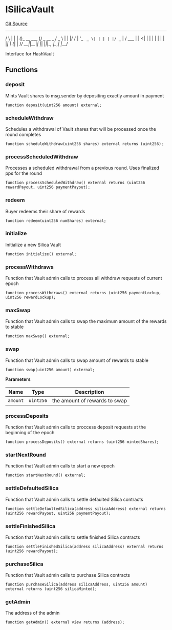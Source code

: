 # ISilicaVault
[Git Source](https://github.com/Alkimiya/v2.1-core/tree/comments-docs/blob/ee3e12bcce8690315f313782a9d6014a1b843773/contracts/interfaces/silicaVault/ISilicaVault.sol)

_    _ _    _           _
/ \  | | | _(_)_ __ ___ (_)_   _  __ _
/ _ \ | | |/ / | '_ ` _ \| | | | |/ _` |
/ ___ \| |   <| | | | | | | | |_| | (_| |
/_/   \_\_|_|\_\_|_| |_| |_|_|\__, |\__,_|
|___/

Interface for HashVault


## Functions
### deposit

Mints Vault shares to msg.sender by depositing exactly amount in payment


```solidity
function deposit(uint256 amount) external;
```

### scheduleWithdraw

Schedules a withdrawal of Vault shares that will be processed once the round completes


```solidity
function scheduleWithdraw(uint256 shares) external returns (uint256);
```

### processScheduledWithdraw

Processes a scheduled withdrawal from a previous round. Uses finalized pps for the round


```solidity
function processScheduledWithdraw() external returns (uint256 rewardPayout, uint256 paymentPayout);
```

### redeem

Buyer redeems their share of rewards


```solidity
function redeem(uint256 numShares) external;
```

### initialize

Initialize a new Silica Vault


```solidity
function initialize() external;
```

### processWithdraws

Function that Vault admin calls to process all withdraw requests of current epoch


```solidity
function processWithdraws() external returns (uint256 paymentLockup, uint256 rewardLockup);
```

### maxSwap

Function that Vault admin calls to swap the maximum amount of the rewards to stable


```solidity
function maxSwap() external;
```

### swap

Function that Vault admin calls to swap amount of rewards to stable


```solidity
function swap(uint256 amount) external;
```
**Parameters**

|Name|Type|Description|
|----|----|-----------|
|`amount`|`uint256`|the amount of rewards to swap|


### processDeposits

Function that Vault admin calls to proccess deposit requests at the beginning of the epoch


```solidity
function processDeposits() external returns (uint256 mintedShares);
```

### startNextRound

Function that Vault admin calls to start a new epoch


```solidity
function startNextRound() external;
```

### settleDefaultedSilica

Function that Vault admin calls to settle defaulted Silica contracts


```solidity
function settleDefaultedSilica(address silicaAddress) external returns (uint256 rewardPayout, uint256 paymentPayout);
```

### settleFinishedSilica

Function that Vault admin calls to settle finished Silica contracts


```solidity
function settleFinishedSilica(address silicaAddress) external returns (uint256 rewardPayout);
```

### purchaseSilica

Function that Vault admin calls to purchase Silica contracts


```solidity
function purchaseSilica(address silicaAddress, uint256 amount) external returns (uint256 silicaMinted);
```

### getAdmin

The address of the admin


```solidity
function getAdmin() external view returns (address);
```

